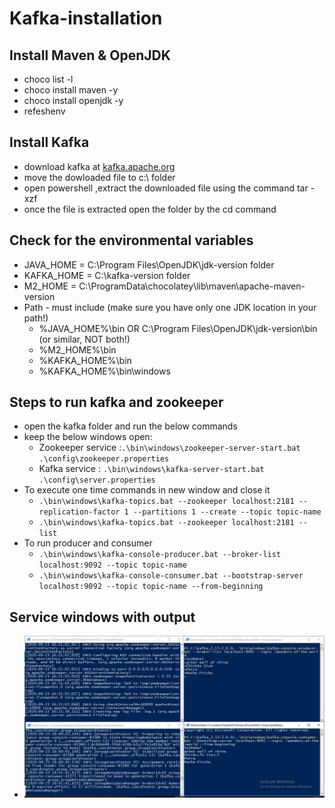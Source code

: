 # Kafka-installation
## Install Maven & OpenJDK
- choco list -l
- choco install maven -y
- choco install openjdk -y
- refeshenv
## Install Kafka
- download kafka at [kafka.apache.org](https://kafka.apache.org/quickstart)
- move the dowloaded file to c:\ folder
- open powershell ,extract the downloaded file using the command tar -xzf <filename> 
- once the file is extracted open the folder by the cd <folder> command
## Check for the environmental variables
- JAVA_HOME = C:\Program Files\OpenJDK\jdk-version folder
- KAFKA_HOME =  C:\kafka-version folder
- M2_HOME = C:\ProgramData\chocolatey\lib\maven\apache-maven-version
- Path - must include (make sure you have only one JDK location in your path!)
   - %JAVA_HOME%\bin OR C:\Program Files\OpenJDK\jdk-version\bin (or similar, NOT both!)
   - %M2_HOME%\bin
   - %KAFKA_HOME%\bin
   - %KAFKA_HOME%\bin\windows
 ## Steps to run kafka and zookeeper
 - open the kafka folder and run the below commands
 - keep the below windows open:
   - Zookeeper service :``` .\bin\windows\zookeeper-server-start.bat .\config\zookeeper.properties ```
   - Kafka service : ``` .\bin\windows\kafka-server-start.bat .\config\server.properties ```
 - To execute one time commands in new window and close it
   - ``` .\bin\windows\kafka-topics.bat --zookeeper localhost:2181 --replication-factor 1 --partitions 1 --create --topic topic-name ```
   - ``` .\bin\windows\kafka-topics.bat --zookeeper localhost:2181 --list ```
 - To run producer and consumer 
   - ``` .\bin\windows\kafka-console-producer.bat --broker-list localhost:9092 --topic topic-name ```
   - ``` .\bin\windows\kafka-console-consumer.bat --bootstrap-server localhost:9092 --topic topic-name --from-beginning ```
  
  ## Service windows with output
  - ![result](Capture.JPG)
